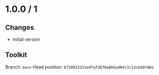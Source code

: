 # 1.0.0 / 1

## Changes

- Initial version

## Toolkit

Branch: `main`
Head position: `b720923331edfaf3876e8b5ad84c3c13cbd07dbe`
